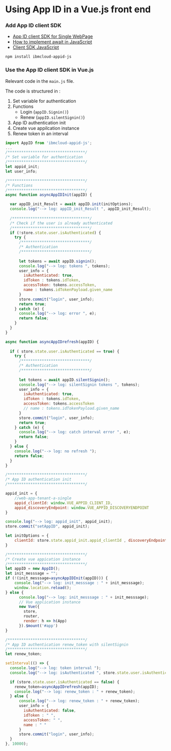 # Using App ID in a Vue.js front end

### Add App ID client SDK

* [App ID client SDK for Single WebPage](https://github.com/ibm-cloud-security/appid-clientsdk-js)
* [How to implement await in JavaScript](https://basarat.gitbook.io/typescript/future-javascript/async-await)
* [Client SDK JavaScript](https://ibm-cloud-security.github.io/appid-clientsdk-js/AppID.html#getUserInfo)

```sh
npm install ibmcloud-appid-js
```

### Use the App ID client SDK in Vue.js

Relevant code in the `main.js` file. 

The code is structured in :

1. Set variable for authentication
2. Functions 
    * Login (`appID.Signin()`)
    * Renew (`appID.silentSignin()`)
3. App ID authentication init
4. Create vue appilcation instance
5. Renew token in an interval

```javascript
import AppID from 'ibmcloud-appid-js';
...
/**********************************/
/* Set variable for authentication
/**********************************/
let appid_init;
let user_info;

/**********************************/
/* Functions 
/**********************************/
async function asyncAppIDInit(appID) {

  var appID_init_Result = await appID.init(initOptions);
  console.log("--> log: appID_init_Result ", appID_init_Result);
  
  /**********************************/
  /* Check if the user is already authenticated
  /**********************************/
  if (!store.state.user.isAuthenticated) {
    try {
      /******************************/
      /* Authentication
      /******************************/
      
      let tokens = await appID.signin();
      console.log("--> log: tokens ", tokens);   
      user_info = {
        isAuthenticated: true,
        idToken : tokens.idToken,
        accessToken: tokens.accessToken,
        name : tokens.idTokenPayload.given_name
      }
      store.commit("login", user_info);
      return true;
    } catch (e) {
      console.log("--> log: error ", e);
      return false;
    }
  }
}

async function asyncAppIDrefresh(appID) {
  
  if ( store.state.user.isAuthenticated == true) {
    try {
      /******************************/
      /* Authentication
      /******************************/
      
      let tokens = await appID.silentSignin();
      console.log("--> log: silentSignin tokens ", tokens);   
      user_info = {
        isAuthenticated: true,
        idToken : tokens.idToken,
        accessToken: tokens.accessToken
        // name : tokens.idTokenPayload.given_name
      }
      store.commit("login", user_info);
      return true;
    } catch (e) {
      console.log("--> log: catch interval error ", e);
      return false;
    }
  } else {
    console.log("--> log: no refresh ");
    return false;
  }
}

/**********************************/
/* App ID authentication init
/**********************************/

appid_init = {
    //web-app-tenant-a-single
    appid_clientId: window.VUE_APPID_CLIENT_ID,
    appid_discoveryEndpoint: window.VUE_APPID_DISCOVERYENDPOINT
}

console.log("--> log: appid_init", appid_init);
store.commit("setAppID", appid_init);

let initOptions = {
    clientId: store.state.appid_init.appid_clientId , discoveryEndpoint: store.state.appid_init.appid_discoveryEndpoint
}

/**********************************/
/* Create vue appication instance
/**********************************/
let appID = new AppID();
let init_messsage = "";
if (!(init_messsage=asyncAppIDInit(appID))) {
    console.log("--> log: init_messsage : " + init_messsage);
    window.location.reload();
} else {
      console.log("--> log: init_messsage : " + init_messsage);
      // Vue application instance
      new Vue({
        store,
        router,
        render: h => h(App)
      }).$mount('#app')
}

/**********************************/
/* App ID authentication renew_token with silentSignin
/**********************************/
let renew_token;

setInterval(() => {
  console.log("--> log: token interval ");
  console.log("--> log: isAuthenticated ", store.state.user.isAuthenticated);

  if (store.state.user.isAuthenticated == false) {
    renew_token=asyncAppIDrefresh(appID);
    console.log("--> log: renew_token : " + renew_token);
  } else {
      console.log("--> log: renew_token : " + renew_token); 
      user_info = {
        isAuthenticated: false,
        idToken : " ",
        accessToken: " ",
        name : " "
      }
      store.commit("login", user_info);    
  }
}, 10000);
```